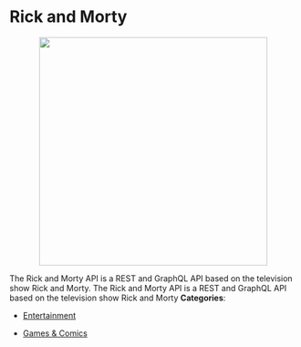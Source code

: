# Rick and Morty

<p align="center">
    <img width="400" src="https://raw.githubusercontent.com/awesome-apis/awesome-apis/apis/rick-and-morty/logo_256x256.png" />
</p>


The Rick and Morty API is a REST and GraphQL API based on the television show Rick and Morty. The Rick and Morty API is a REST and GraphQL API based on the television show Rick and Morty
**Categories**:

- [Entertainment](https://github/awesome-apis/awesome-apis#entertainment)

- [Games & Comics](https://github/awesome-apis/awesome-apis#games-and-comics)




